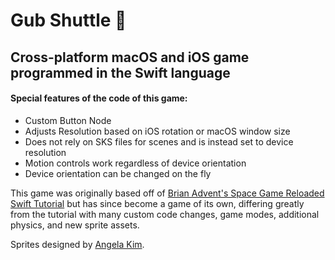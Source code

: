 # Gub Shuttle 🚀
## Cross-platform macOS and iOS game programmed in the Swift language
#### Special features of the code of this game:
- Custom Button Node
- Adjusts Resolution based on iOS rotation or macOS window size
- Does not rely on SKS files for scenes and is instead set to device resolution
- Motion controls work regardless of device orientation
- Device orientation can be changed on the fly

This game was originally based off of [Brian Advent's Space Game Reloaded Swift Tutorial](https://github.com/brianadvent/SpaceGameReloaded) but has since become a game of its own, differing greatly from the tutorial with many custom code changes, game modes, additional physics, and new sprite assets.

Sprites designed by [Angela Kim](https://github.com/AngelaKimmy).
